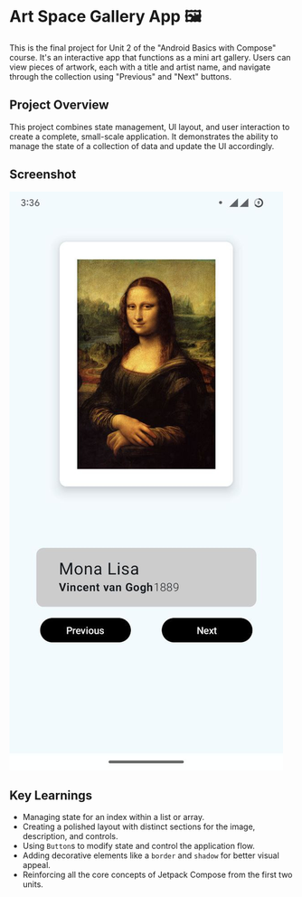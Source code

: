 # Art Space Gallery App 🖼️

This is the final project for Unit 2 of the "Android Basics with Compose" course. It's an interactive app that functions as a mini art gallery. Users can view pieces of artwork, each with a title and artist name, and navigate through the collection using "Previous" and "Next" buttons.

## Project Overview

This project combines state management, UI layout, and user interaction to create a complete, small-scale application. It demonstrates the ability to manage the state of a collection of data and update the UI accordingly.

## Screenshot
![App Screenshot](./screenshots/art-apace.jpg)

## Key Learnings

* Managing state for an index within a list or array.
* Creating a polished layout with distinct sections for the image, description, and controls.
* Using `Button`s to modify state and control the application flow.
* Adding decorative elements like a `border` and `shadow` for better visual appeal.
* Reinforcing all the core concepts of Jetpack Compose from the first two units.
